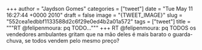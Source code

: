 
+++
author = "Jaydson Gomes"
categories = ["tweet"]
date = "Tue May 11 16:27:44 +0000 2010"
draft = false
image = "{TWEET_IMAGE}"
slug = "552cea1edbbf1133588d2c6f29e0ed4b2a01a572"
tags = ["tweet"]
title = """RT @felipenmoura: pq TODO..."""
+++
RT @felipenmoura: pq TODOS os vendedores ambulantes gritam que na mão deles é mais barato o guarda-chuva, se todos vendem pelo mesmo preço?
